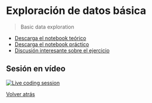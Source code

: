 # Exploración de datos básica

> Basic data exploration

- [Descarga el notebook teórico][tutorial]
- [Descarga el notebook práctico][exercise]
- [Discusión interesante sobre el ejercicio][discussion]

## Sesión en vídeo

[![Live coding session][youtube-image]][youtube-video]

[Volver atrás](../.)

<!-- LINKS -->

[tutorial]:basic-data-exploration.ipynb
[exercise]:exercise-explore-your-data.ipynb
[youtube-image]:http://img.youtube.com/vi/NSPrdApuIls/0.jpg
[youtube-video]:https://youtu.be/NSPrdApuIls
[discussion]:https://www.kaggle.com/learn-forum/60581
